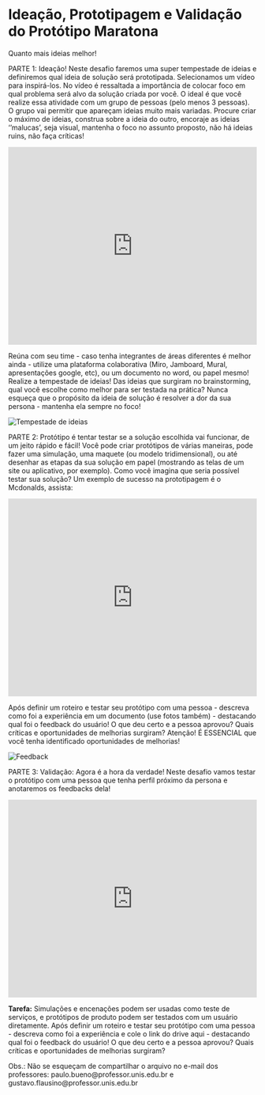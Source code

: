 <h1>Ideação, Prototipagem e Validação do Protótipo Maratona</h1>
<p class="subtitle">Quanto mais ideias melhor!</p>

<p>PARTE 1: Ideação! Neste desafio faremos uma super tempestade de ideias e definiremos qual ideia de solução será prototipada. Selecionamos um vídeo para inspirá-los. No vídeo é ressaltada a importância de colocar foco em qual problema será alvo da solução criada por você. O ideal é que você realize essa atividade com um grupo de pessoas (pelo menos 3 pessoas). O grupo vai permitir que apareçam ideias muito mais variadas. Procure criar o máximo de ideias, construa sobre a ideia do outro, encoraje as ideias ‘’malucas’, seja visual, mantenha o foco no assunto proposto, não há ideias ruins, não faça críticas!</p>

<iframe width="100%" height="400" src="https://www.youtube.com/embed/8tHtz7ZPgt4" frameborder="0" allow="accelerometer; autoplay; encrypted-media; gyroscope; picture-in-picture" allowfullscreen></iframe>

<p>Reúna com seu time - caso tenha integrantes de áreas diferentes é melhor ainda - utilize uma plataforma colaborativa (Miro, Jamboard, Mural, apresentações google, etc), ou um documento no word, ou papel mesmo! Realize a tempestade de ideias! Das ideias que surgiram no brainstorming, qual você escolhe como melhor para ser testada na prática? Nunca esqueça que o propósito da ideia de solução é resolver a dor da sua persona - mantenha ela sempre no foco! </p>

<img src="/images/tempestadedeideias.png" alt="Tempestade de ideias" />

<p>PARTE 2: Protótipo é tentar testar se a solução escolhida vai funcionar, de um jeito rápido e fácil! Você pode criar protótipos de várias maneiras, pode fazer uma simulação, uma maquete (ou modelo tridimensional), ou até desenhar as etapas da sua solução em papel (mostrando as telas de um site ou aplicativo, por exemplo). Como você imagina que seria possível testar sua solução? Um exemplo de sucesso na prototipagem é o Mcdonalds, assista:</p>

<iframe width="100%" height="400" src="https://www.youtube.com/embed/2G7hSOV4egs" frameborder="0" allow="accelerometer; autoplay; encrypted-media; gyroscope; picture-in-picture" allowfullscreen></iframe>

<p> Após definir um roteiro e testar seu protótipo com uma pessoa - descreva como foi a experiência em um documento (use fotos também) - destacando qual foi o feedback do usuário! O que deu certo e a pessoa aprovou? Quais críticas e oportunidades de melhorias surgiram? Atenção! É ESSENCIAL que você tenha identificado oportunidades de melhorias!</p>

<img src="/images/feedback.jpg" alt="Feedback" />

<p>PARTE 3: Validação: Agora é a hora da verdade! Neste desafio vamos testar o protótipo com uma pessoa que tenha perfil próximo da persona e anotaremos os feedbacks dela!</p>

<iframe width="100%" height="400" src="https://www.youtube.com/embed/YhCktEXhb8I" frameborder="0" allow="accelerometer; autoplay; encrypted-media; gyroscope; picture-in-picture" allowfullscreen></iframe>

<p><strong>Tarefa:</strong> Simulações e encenações podem ser usadas como teste de serviços, e protótipos de produto podem ser testados com um usuário diretamente. Após definir um roteiro e testar seu protótipo com uma pessoa - descreva como foi a experiência e cole o link do drive aqui - destacando qual foi o feedback do usuário! O que deu certo e a pessoa aprovou? Quais críticas e oportunidades de melhorias surgiram?</p>
<p>Obs.: Não se esqueçam de compartilhar o arquivo no e-mail dos professores: paulo.bueno@professor.unis.edu.br  e 
gustavo.flausino@professor.unis.edu.br</p>
